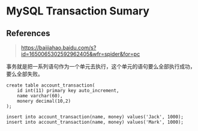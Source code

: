 # MySQL Transaction Sumary

## References

> https://baijiahao.baidu.com/s?id=1650065302592962405&wfr=spider&for=pc

事务就是把一系列语句作为一个单元去执行，这个单元的语句要么全部执行成功，要么全部失败。



```
create table account_transaction(
	id int(11) primary key auto_increment,
	name varchar(60),
	monery decimal(10,2)
);
```

```
insert into account_transaction(name, money) values('Jack', 1000);
insert into account_transaction(name, money) values('Mark', 1000);
```


